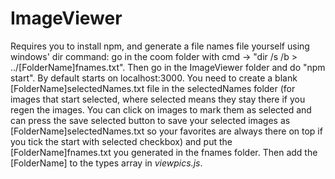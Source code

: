 # ImageViewer

Requires you to install npm, and generate a file names file yourself using windows' dir command: go in the coom folder with cmd -> "dir /s /b > ../[FolderName]fnames.txt". Then go in the ImageViewer folder and do "npm start". By default starts on localhost:3000. You need to create a blank [FolderName]selectedNames.txt file in the selectedNames folder (for images that start selected, where selected means they stay there if you regen the images. You can click on images to mark them as selected and can press the save selected button to save your selected images as [FolderName]selectedNames.txt so your favorites are always there on top if you tick the start with selected checkbox) and put the [FolderName]fnames.txt you generated in the fnames folder. Then add the [FolderName] to the types array in *viewpics.js*. 
